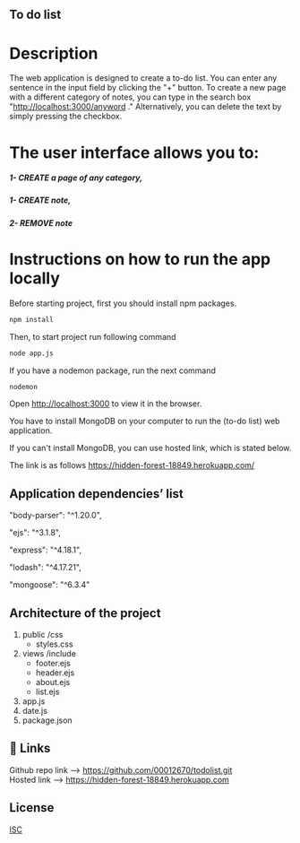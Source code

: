 ## To do list

# Description

The web application is designed to create a to-do list. You can enter any sentence in the input field by clicking the "+" button. To create a new page with a different category of notes, you can type in the search box "<http://localhost:3000/anyword> ." Alternatively, you can delete the text by simply pressing the checkbox.

# The user interface allows you to:

##### 1- CREATE a page of any category,

##### 1- CREATE note,

##### 2- REMOVE note



# Instructions on how to run the app locally

Before starting project, first you should install npm packages.

```bash
npm install
```

Then, to start project run following command

```bash
node app.js
```

If you have a nodemon package, run the next command

```bash
nodemon
```

Open <http://localhost:3000> to view it in the browser. 


You have to install MongoDB on your computer to run the (to-do list) web application.

If you can't install MongoDB, you can use hosted link, which is stated below.

The link is as follows https://hidden-forest-18849.herokuapp.com/



## Application dependencies’ list

"body-parser": "^1.20.0",

"ejs": "^3.1.8",

"express": "^4.18.1",

"lodash": "^4.17.21",

"mongoose": "^6.3.4"



## Architecture of the project

1.  public
    /css
    -   styles.css
2.  views
    /include
    -   footer.ejs
    -   header.ejs
    -   about.ejs
    -   list.ejs
3.  app.js
4.  date.js
5.  package.json


## 🔗 Links

Github repo link --> https://github.com/00012670/todolist.git \
Hosted link --> https://hidden-forest-18849.herokuapp.com

## License

[ISC](https://choosealicense.com/licenses/ISC/)
